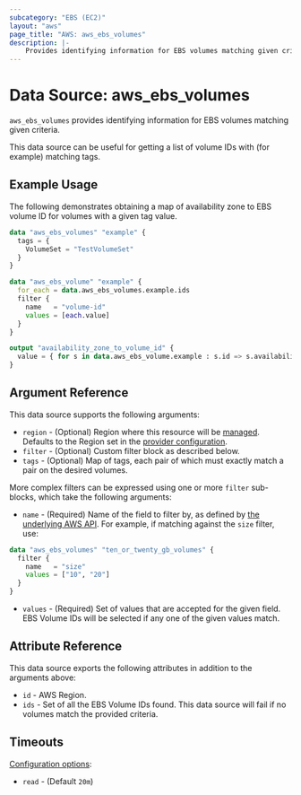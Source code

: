 ```yaml
---
subcategory: "EBS (EC2)"
layout: "aws"
page_title: "AWS: aws_ebs_volumes"
description: |-
    Provides identifying information for EBS volumes matching given criteria
---
```


# Data Source: aws_ebs_volumes

`aws_ebs_volumes` provides identifying information for EBS volumes matching given criteria.

This data source can be useful for getting a list of volume IDs with (for example) matching tags.

## Example Usage

The following demonstrates obtaining a map of availability zone to EBS volume ID for volumes with a given tag value.

```terraform
data "aws_ebs_volumes" "example" {
  tags = {
    VolumeSet = "TestVolumeSet"
  }
}

data "aws_ebs_volume" "example" {
  for_each = data.aws_ebs_volumes.example.ids
  filter {
    name   = "volume-id"
    values = [each.value]
  }
}

output "availability_zone_to_volume_id" {
  value = { for s in data.aws_ebs_volume.example : s.id => s.availability_zone }
}
```

## Argument Reference

This data source supports the following arguments:

* `region` - (Optional) Region where this resource will be [managed](https://docs.aws.amazon.com/general/latest/gr/rande.html#regional-endpoints). Defaults to the Region set in the [provider configuration](https://registry.terraform.io/providers/hashicorp/aws/latest/docs#aws-configuration-reference).
* `filter` - (Optional) Custom filter block as described below.
* `tags` - (Optional) Map of tags, each pair of which must exactly match
  a pair on the desired volumes.

More complex filters can be expressed using one or more `filter` sub-blocks,
which take the following arguments:

* `name` - (Required) Name of the field to filter by, as defined by
  [the underlying AWS API](https://docs.aws.amazon.com/AWSEC2/latest/APIReference/API_DescribeVolumes.html).
  For example, if matching against the `size` filter, use:

```terraform
data "aws_ebs_volumes" "ten_or_twenty_gb_volumes" {
  filter {
    name   = "size"
    values = ["10", "20"]
  }
}
```

* `values` - (Required) Set of values that are accepted for the given field.
  EBS Volume IDs will be selected if any one of the given values match.

## Attribute Reference

This data source exports the following attributes in addition to the arguments above:

* `id` - AWS Region.
* `ids` - Set of all the EBS Volume IDs found. This data source will fail if
  no volumes match the provided criteria.

## Timeouts

[Configuration options](https://developer.hashicorp.com/terraform/language/resources/syntax#operation-timeouts):

- `read` - (Default `20m`)

